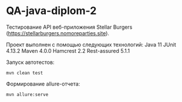 # QA-java-diplom-2

Тестирование API веб-приложения Stellar Burgers (https://stellarburgers.nomoreparties.site).

Проект выполнен с помощью следующих технологий:
Java 11
JUnit 4.13.2
Maven 4.0.0
Hamcrest 2.2
Rest-assured 5.1.1


Запуск автотестов:
```
mvn clean test
```

Формирование allure-отчета:
```
mvn allure:serve
```
